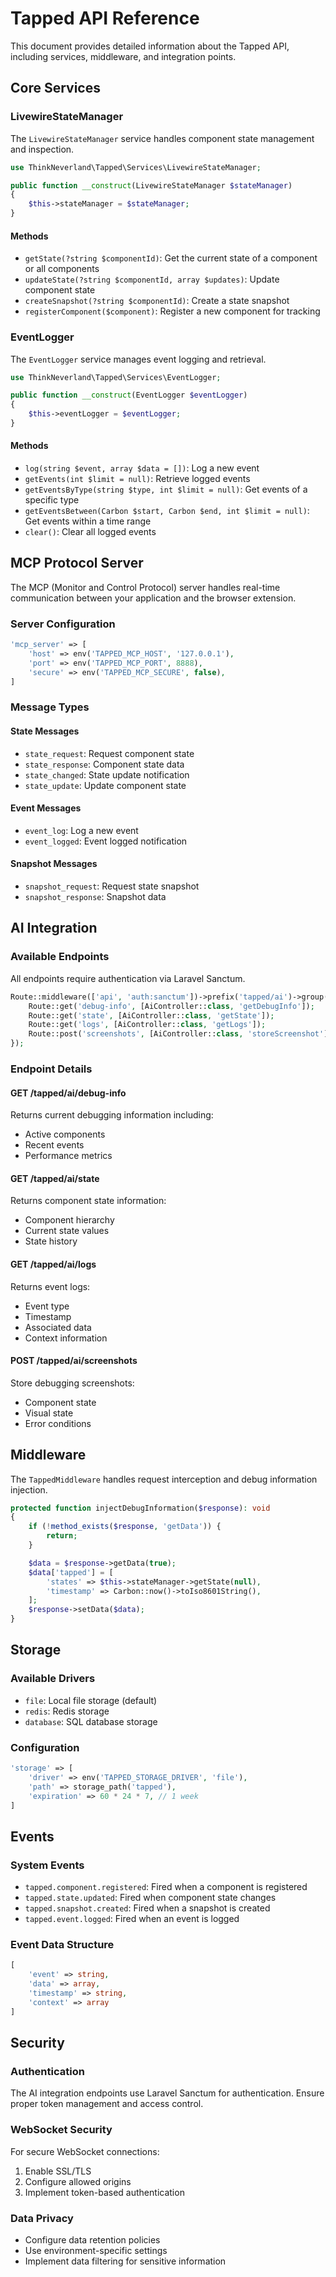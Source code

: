 # Tapped API Reference

This document provides detailed information about the Tapped API, including services, middleware, and integration points.

## Core Services

### LivewireStateManager

The `LivewireStateManager` service handles component state management and inspection.

```php
use ThinkNeverland\Tapped\Services\LivewireStateManager;

public function __construct(LivewireStateManager $stateManager)
{
    $this->stateManager = $stateManager;
}
```

#### Methods

- `getState(?string $componentId)`: Get the current state of a component or all components
- `updateState(?string $componentId, array $updates)`: Update component state
- `createSnapshot(?string $componentId)`: Create a state snapshot
- `registerComponent($component)`: Register a new component for tracking

### EventLogger

The `EventLogger` service manages event logging and retrieval.

```php
use ThinkNeverland\Tapped\Services\EventLogger;

public function __construct(EventLogger $eventLogger)
{
    $this->eventLogger = $eventLogger;
}
```

#### Methods

- `log(string $event, array $data = [])`: Log a new event
- `getEvents(int $limit = null)`: Retrieve logged events
- `getEventsByType(string $type, int $limit = null)`: Get events of a specific type
- `getEventsBetween(Carbon $start, Carbon $end, int $limit = null)`: Get events within a time range
- `clear()`: Clear all logged events

## MCP Protocol Server

The MCP (Monitor and Control Protocol) server handles real-time communication between your application and the browser extension.

### Server Configuration

```php
'mcp_server' => [
    'host' => env('TAPPED_MCP_HOST', '127.0.0.1'),
    'port' => env('TAPPED_MCP_PORT', 8888),
    'secure' => env('TAPPED_MCP_SECURE', false),
]
```

### Message Types

#### State Messages

- `state_request`: Request component state
- `state_response`: Component state data
- `state_changed`: State update notification
- `state_update`: Update component state

#### Event Messages

- `event_log`: Log a new event
- `event_logged`: Event logged notification

#### Snapshot Messages

- `snapshot_request`: Request state snapshot
- `snapshot_response`: Snapshot data

## AI Integration

### Available Endpoints

All endpoints require authentication via Laravel Sanctum.

```php
Route::middleware(['api', 'auth:sanctum'])->prefix('tapped/ai')->group(function () {
    Route::get('debug-info', [AiController::class, 'getDebugInfo']);
    Route::get('state', [AiController::class, 'getState']);
    Route::get('logs', [AiController::class, 'getLogs']);
    Route::post('screenshots', [AiController::class, 'storeScreenshot']);
});
```

### Endpoint Details

#### GET /tapped/ai/debug-info

Returns current debugging information including:

- Active components
- Recent events
- Performance metrics

#### GET /tapped/ai/state

Returns component state information:

- Component hierarchy
- Current state values
- State history

#### GET /tapped/ai/logs

Returns event logs:

- Event type
- Timestamp
- Associated data
- Context information

#### POST /tapped/ai/screenshots

Store debugging screenshots:

- Component state
- Visual state
- Error conditions

## Middleware

The `TappedMiddleware` handles request interception and debug information injection.

```php
protected function injectDebugInformation($response): void
{
    if (!method_exists($response, 'getData')) {
        return;
    }

    $data = $response->getData(true);
    $data['tapped'] = [
        'states' => $this->stateManager->getState(null),
        'timestamp' => Carbon::now()->toIso8601String(),
    ];
    $response->setData($data);
}
```

## Storage

### Available Drivers

- `file`: Local file storage (default)
- `redis`: Redis storage
- `database`: SQL database storage

### Configuration

```php
'storage' => [
    'driver' => env('TAPPED_STORAGE_DRIVER', 'file'),
    'path' => storage_path('tapped'),
    'expiration' => 60 * 24 * 7, // 1 week
]
```

## Events

### System Events

- `tapped.component.registered`: Fired when a component is registered
- `tapped.state.updated`: Fired when component state changes
- `tapped.snapshot.created`: Fired when a snapshot is created
- `tapped.event.logged`: Fired when an event is logged

### Event Data Structure

```php
[
    'event' => string,
    'data' => array,
    'timestamp' => string,
    'context' => array
]
```

## Security

### Authentication

The AI integration endpoints use Laravel Sanctum for authentication. Ensure proper token management and access control.

### WebSocket Security

For secure WebSocket connections:

1. Enable SSL/TLS
2. Configure allowed origins
3. Implement token-based authentication

### Data Privacy

- Configure data retention policies
- Use environment-specific settings
- Implement data filtering for sensitive information
